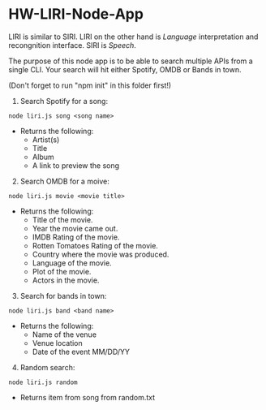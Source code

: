 # HW-LIRI-Node-App

LIRI is similar to SIRI. LIRI on the other hand is _Language_ interpretation and recongnition interface. SIRI is _Speech_.

The purpose of this node app is to be able to search multiple APIs from a single CLI. Your search will hit either Spotify, OMDB or Bands in town.


(Don't forget to run "npm init" in this folder first!)


1. Search Spotify for a song:

`node liri.js song <song name>`

* Returns the following:
    * Artist(s)
    * Title
    * Album
    * A link to preview the song


2. Search OMDB for a moive:

`node liri.js movie <movie title>`

* Returns the following:
    * Title of the movie.
    * Year the movie came out.
    * IMDB Rating of the movie.
    * Rotten Tomatoes Rating of the movie.
    * Country where the movie was produced.
    * Language of the movie.
    * Plot of the movie.
    * Actors in the movie.


3. Search for bands in town:

`node liri.js band <band name>`

* Returns the following:
    * Name of the venue
    * Venue location
    * Date of the event MM/DD/YY


4. Random search:

`node liri.js random`

* Returns item from song from random.txt